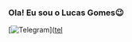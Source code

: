 ### Ola! Eu sou o Lucas Gomes😉

[![Telegram](https://img.shields.io/badge/Telegram-2CA5E0?style=for-the-badge&logo=telegram&logoColor=white)]([tel](https://t.me/+5515988110928)
